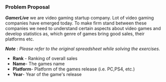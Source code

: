 ### Problem Proposal

__*GamerLive*__ we are video gaming startup company. Lot of video gaming<br/>
companies have emerged today. To make firm stand between these companies we need to understand certain aspects about video games and develop statistics as, which genre of games bring good sales, their platforms etc.

__*Note*__ : *Please refer to the original spreadsheet while solving the exercises.*

*  __Rank__ - Ranking of overall sales
* __Name__- The games name
* __Platform__- Platform of the games release (i.e. PC,PS4, etc.)
* __Year__- Year of the game's release


